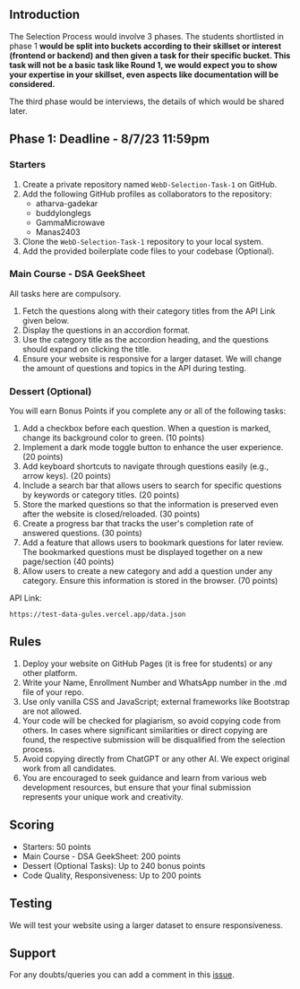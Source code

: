 

## Introduction

The Selection Process would involve 3 phases. The students shortlisted in phase 1 **would be split into buckets according to their skillset or interest (frontend or backend) and then given a task for their specific bucket. This task will not be a basic task like Round 1, we would expect you to show your expertise in your skillset, even aspects like documentation will be considered.**

The third phase would be interviews, the details of which would be shared later.

## Phase 1: Deadline - 8/7/23 11:59pm

### Starters

1. Create a private repository named `WebD-Selection-Task-1` on GitHub.
2. Add the following GitHub profiles as collaborators to the repository:
   - atharva-gadekar
   - buddylonglegs
   - GammaMicrowave
   - Manas2403
3. Clone the `WebD-Selection-Task-1` repository to your local system.
4. Add the provided boilerplate code files to your codebase (Optional).

### Main Course - DSA GeekSheet

All tasks here are compulsory.

1. Fetch the questions along with their category titles from the API Link given below.
2. Display the questions in an accordion format.
3. Use the category title as the accordion heading, and the questions should expand on clicking the title.
4. Ensure your website is responsive for a larger dataset. We will change the amount of questions and topics in the API during testing.

### Dessert (Optional)

You will earn Bonus Points if you complete any or all of the following tasks:

1. Add a checkbox before each question. When a question is marked, change its background color to green. (10 points)
2. Implement a dark mode toggle button to enhance the user experience. (20 points)
3. Add keyboard shortcuts to navigate through questions easily (e.g., arrow keys). (20 points)
4. Include a search bar that allows users to search for specific questions by keywords or category titles. (20 points)
5. Store the marked questions so that the information is preserved even after the website is closed/reloaded. (30 points)
6. Create a progress bar that tracks the user's completion rate of answered questions. (30 points)
7. Add a feature that allows users to bookmark questions for later review. The bookmarked questions must be displayed together on a new page/section (40 points)
8. Allow users to create a new category and add a question under any category. Ensure this information is stored in the browser. (70 points)

API Link: 
```
https://test-data-gules.vercel.app/data.json
```


## Rules

1. Deploy your website on GitHub Pages (it is free for students) or any other platform.
2. Write your Name, Enrollment Number and WhatsApp number in the .md file of your repo.
3. Use only vanilla CSS and JavaScript; external frameworks like Bootstrap are not allowed.
4. Your code will be checked for plagiarism, so avoid copying code from others. In cases where significant similarities or direct copying are found, the respective submission will be disqualified from the selection process.
5. Avoid copying directly from ChatGPT or any other AI. We expect original work from all candidates.
6. You are encouraged to seek guidance and learn from various web development resources, but ensure that your final submission represents your unique work and creativity.

## Scoring

- Starters: 50 points
- Main Course - DSA GeekSheet: 200 points
- Dessert (Optional Tasks): Up to 240 bonus points
- Code Quality, Responsiveness: Up to 200 points

## Testing

We will test your website using a larger dataset to ensure responsiveness.

## Support
For any doubts/queries you can add a comment in this [issue](https://github.com/GeekHaven/WebD-Selection-23-24-Task1/issues/1).

